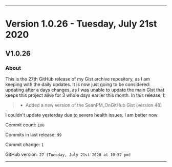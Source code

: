
***

# Version 1.0.26 - Tuesday, July 21st 2020

## V1.0.26

### About

This is the 27th GitHub release of my Gist archive repository, as I am keeping with the daily updates. It is now just going to be considered: updating after a days changes, as I was unable to update the main Gist that keeps this project alive for 3 whole days earlier this month. In this release, I:

> * Added a new version of the SeanPM_OnGitHub Gist (version 48)

I couldn't update yesterday due to severe health issues. I am better now.

Commit count: `100`

Commits in last release: `99`

Commit change: `1`

GitHub version: `27 (Tuesday, July 21st 2020 at 10:57 pm)`

***
